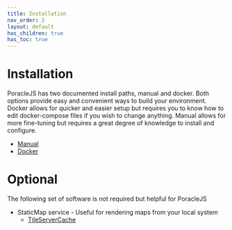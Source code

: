 ```yaml
---
title: Installation
nav_order: 2
layout: default
has_children: true
has_toc: true
---
```


# Installation

PoracleJS has two documented install paths, manual and docker. Both options provide easy and convenient ways to build your environment. Docker allows for quicker and easier setup but requires you to know how to edit docker-compose files if you wish to change anything. Manual allows for more fine-tuning but requires a great degree of knowledge to install and configure.

 * [Manual](manual)
 * [Docker](docker)

# Optional
The following set of software is not required but helpful for PoracleJS
 * StaticMap service - Useful for rendering maps from your local system
   * [TileServerCache](../staticmaps#tileservercache)